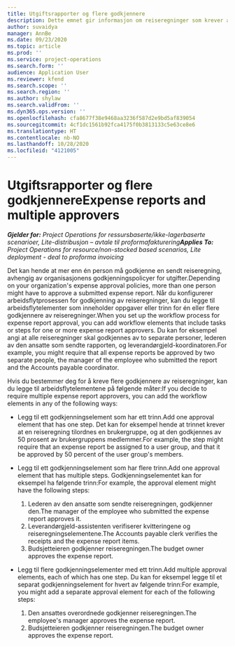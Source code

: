 ```yaml
---
title: Utgiftsrapporter og flere godkjennere
description: Dette emnet gir informasjon om reiseregninger som krever at flere enn én person må godkjennes.
author: suvaidya
manager: AnnBe
ms.date: 09/23/2020
ms.topic: article
ms.prod: ''
ms.service: project-operations
ms.search.form: ''
audience: Application User
ms.reviewer: kfend
ms.search.scope: ''
ms.search.region: ''
ms.author: shylaw
ms.search.validFrom: ''
ms.dyn365.ops.version: ''
ms.openlocfilehash: cfa8677f38e9468aa3236f587d2e9bd5af839054
ms.sourcegitcommit: 4cf1dc1561b92fca4175f0b3813133c5e63ce8e6
ms.translationtype: HT
ms.contentlocale: nb-NO
ms.lasthandoff: 10/28/2020
ms.locfileid: "4121005"
---
```

# <a name="expense-reports-and-multiple-approvers"></a><span data-ttu-id="bd211-103">Utgiftsrapporter og flere godkjennere</span><span class="sxs-lookup"><span data-stu-id="bd211-103">Expense reports and multiple approvers</span></span>

<span data-ttu-id="bd211-104">_**Gjelder for:** Project Operations for ressursbaserte/ikke-lagerbaserte scenarioer, Lite-distribusjon – avtale til proformafakturering_</span><span class="sxs-lookup"><span data-stu-id="bd211-104">_**Applies To:** Project Operations for resource/non-stocked based scenarios, Lite deployment - deal to proforma invoicing_</span></span>

<span data-ttu-id="bd211-105">Det kan hende at mer enn én person må godkjenne en sendt reiseregning, avhengig av organisasjonens godkjenningspolicyer for utgifter.</span><span class="sxs-lookup"><span data-stu-id="bd211-105">Depending on your organization's expense approval policies, more than one person might have to approve a submitted expense report.</span></span> <span data-ttu-id="bd211-106">Når du konfigurerer arbeidsflytprosessen for godkjenning av reiseregninger, kan du legge til arbeidsflytelementer som inneholder oppgaver eller trinn for én eller flere godkjennere av reiseregninger.</span><span class="sxs-lookup"><span data-stu-id="bd211-106">When you set up the workflow process for expense report approval, you can add workflow elements that include tasks or steps for one or more expense report approvers.</span></span> <span data-ttu-id="bd211-107">Du kan for eksempel angi at alle reiseregninger skal godkjennes av to separate personer, lederen av den ansatte som sendte rapporten, og leverandørgjeld-koordinatoren.</span><span class="sxs-lookup"><span data-stu-id="bd211-107">For example, you might require that all expense reports be approved by two separate people, the manager of the employee who submitted the report and the Accounts payable coordinator.</span></span>

<span data-ttu-id="bd211-108">Hvis du bestemmer deg for å kreve flere godkjennere av reiseregninger, kan du legge til arbeidsflytelementene på følgende måter:</span><span class="sxs-lookup"><span data-stu-id="bd211-108">If you decide to require multiple expense report approvers, you can add the workflow elements in any of the following ways:</span></span>

- <span data-ttu-id="bd211-109">Legg til ett godkjenningselement som har ett trinn.</span><span class="sxs-lookup"><span data-stu-id="bd211-109">Add one approval element that has one step.</span></span> <span data-ttu-id="bd211-110">Det kan for eksempel hende at trinnet krever at en reiseregning tilordnes en brukergruppe, og at den godkjennes av 50 prosent av brukergruppens medlemmer.</span><span class="sxs-lookup"><span data-stu-id="bd211-110">For example, the step might require that an expense report be assigned to a user group, and that it be approved by 50 percent of the user group's members.</span></span>
- <span data-ttu-id="bd211-111">Legg til ett godkjenningselement som har flere trinn.</span><span class="sxs-lookup"><span data-stu-id="bd211-111">Add one approval element that has multiple steps.</span></span> <span data-ttu-id="bd211-112">Godkjenningselementet kan for eksempel ha følgende trinn:</span><span class="sxs-lookup"><span data-stu-id="bd211-112">For example, the approval element might have the following steps:</span></span>

    1. <span data-ttu-id="bd211-113">Lederen av den ansatte som sendte reiseregningen, godkjenner den.</span><span class="sxs-lookup"><span data-stu-id="bd211-113">The manager of the employee who submitted the expense report approves it.</span></span>
    2. <span data-ttu-id="bd211-114">Leverandørgjeld-assistenten verifiserer kvitteringene og reiseregningselementene.</span><span class="sxs-lookup"><span data-stu-id="bd211-114">The Accounts payable clerk verifies the receipts and the expense report items.</span></span>
    3. <span data-ttu-id="bd211-115">Budsjetteieren godkjenner reiseregningen.</span><span class="sxs-lookup"><span data-stu-id="bd211-115">The budget owner approves the expense report.</span></span>

- <span data-ttu-id="bd211-116">Legg til flere godkjenningselementer med ett trinn.</span><span class="sxs-lookup"><span data-stu-id="bd211-116">Add multiple approval elements, each of which has one step.</span></span> <span data-ttu-id="bd211-117">Du kan for eksempel legge til et separat godkjenningselement for hvert av følgende trinn:</span><span class="sxs-lookup"><span data-stu-id="bd211-117">For example, you might add a separate approval element for each of the following steps:</span></span>

    1. <span data-ttu-id="bd211-118">Den ansattes overordnede godkjenner reiseregningen.</span><span class="sxs-lookup"><span data-stu-id="bd211-118">The employee's manager approves the expense report.</span></span>
    2. <span data-ttu-id="bd211-119">Budsjetteieren godkjenner reiseregningen.</span><span class="sxs-lookup"><span data-stu-id="bd211-119">The budget owner approves the expense report.</span></span>
